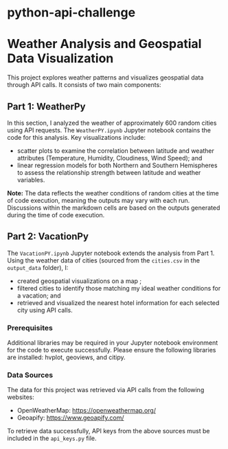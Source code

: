 # python-api-challenge

# Weather Analysis and Geospatial Data Visualization

This project explores weather patterns and visualizes geospatial data through API calls.  It consists of two main components:

## Part 1: WeatherPy
In this section, I analyzed the weather of approximately 600 random cities using API requests. The `WeatherPY.ipynb` Jupyter notebook contains the code for this analysis. Key visualizations include:
- scatter plots to examine the correlation between latitude and weather attributes (Temperature, Humidity, Cloudiness, Wind Speed); and
- linear regression models for both Northern and Southern Hemispheres to assess the relationship strength between latitude and weather variables.

**Note:** The data reflects the weather conditions of random cities at the time of code execution, meaning the outputs may vary with each run. Discussions within the markdown cells are based on the outputs generated during the time of code execution.

## Part 2: VacationPy
The `VacationPY.ipynb` Jupyter notebook extends the analysis from Part 1. Using the weather data of cities (sourced from the `cities.csv` in the `output_data` folder), I:
- created geospatial visualizations on a map ; 
- filtered cities to identify those matching my ideal weather conditions for a vacation; and
- retrieved and visualized the nearest hotel information for each selected city using API calls.

### Prerequisites
Additional libraries may be required in your Jupyter notebook environment for the code to execute successfully. Please ensure the following libraries are installed: hvplot, geoviews, and citipy.

### Data Sources
The data for this project was retrieved via API calls from the following websites:
- OpenWeatherMap: https://openweathermap.org/
- Geoapify: https://www.geoapify.com/

To retrieve data successfully, API keys from the above sources must be included in the `api_keys.py` file.


